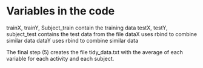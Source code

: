 # Variables in the code

trainX, trainY, Subject_train contain the training data
testX, testY, subject_test contains the test data from the file
dataX uses rbind to combine similar data 
dataY uses rbind to combine similar data

The final step (5) creates the file tidy_data.txt with the average of each variable for each activity and each subject.